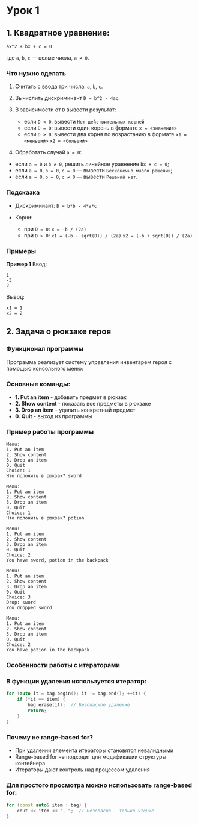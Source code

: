 # Урок 1

## 1. Квадратное уравнение:

```
ax^2 + bx + c = 0
```

где `a`, `b`, `c` — целые числа, `a ≠ 0`.

### Что нужно сделать

1. Считать с ввода три числа: `a`, `b`, `c`.
2. Вычислить дискриминант `D = b^2 - 4ac`.
3. В зависимости от `D` вывести результат:

   * если `D < 0`:
     вывести `Нет действительных корней`
   * если `D = 0`:
     вывести один корень в формате
     `x = <значение>`
   * если `D > 0`:
     вывести два корня по возрастанию в формате
     `x1 = <меньший>`
     `x2 = <больший>`
4. Обработать случай `a = 0`:

  * если `a = 0` и `b ≠ 0`, решить линейное уравнение `bx + c = 0`;
  * если `a = 0`, `b = 0`, `c = 0` — вывести `Бесконечно много решений`;
  * если `a = 0`, `b = 0`, `c ≠ 0` — вывести `Решений нет`.

### Подсказка

* Дискриминант: `D = b*b - 4*a*c`
* Корни:

  * при `D = 0`: `x = -b / (2a)`
  * при `D > 0`:
    `x1 = (-b - sqrt(D)) / (2a)`
    `x2 = (-b + sqrt(D)) / (2a)`

### Примеры

**Пример 1**
Ввод:

```
1
-3
2
```

Вывод:

```
x1 = 1
x2 = 2
```
## 2. Задача о рюкзаке героя

### Функционал программы

Программа реализует систему управления инвентарем героя с помощью консольного меню:

### Основные команды:
- **1. Put an item** - добавить предмет в рюкзак
- **2. Show content** - показать все предметы в рюкзаке  
- **3. Drop an item** - удалить конкретный предмет
- **0. Quit** - выход из программы

### Пример работы программы

```
Menu:
1. Put an item
2. Show content
3. Drop an item
0. Quit
Choice: 1
Что положить в рюкзак? sword

Menu:
1. Put an item
2. Show content
3. Drop an item
0. Quit
Choice: 1
Что положить в рюкзак? potion

Menu:
1. Put an item
2. Show content
3. Drop an item
0. Quit
Choice: 2
You have sword, potion in the backpack

Menu:
1. Put an item
2. Show content
3. Drop an item
0. Quit
Choice: 3
Drop: sword
You dropped sword

Menu:
1. Put an item
2. Show content
3. Drop an item
0. Quit
Choice: 2
You have potion in the backpack
```

### Особенности работы с итераторами

### В функции удаления используется итератор:
```cpp
for (auto it = bag.begin(); it != bag.end(); ++it) {
    if (*it == item) {
        bag.erase(it);  // Безопасное удаление
        return;
    }
}
```

### Почему не range-based for?
- При удалении элемента итераторы становятся невалидными
- Range-based for не подходит для модификации структуры контейнера
- Итераторы дают контроль над процессом удаления

### Для простого просмотра можно использовать range-based for:
```cpp
for (const auto& item : bag) {
    cout << item << ", ";  // Безопасно - только чтение
}
```


